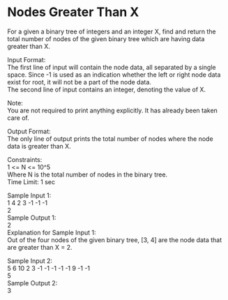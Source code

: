 # Nodes Greater Than X




For a given a binary tree of integers and an integer X, find and return the total number of nodes of the given binary tree which are having data greater than X.         

Input Format:            
The first line of input will contain the node data, all separated by a single space. Since -1 is used as an indication whether the left or right node data exist for root, it will not be a part of the node data.            
The second line of input contains an integer, denoting the value of X.            

Note:          
You are not required to print anything explicitly. It has already been taken care of.       

Output Format:            
The only line of output prints the total number of nodes where the node data is greater than X.            

Constraints:            
1 <= N <= 10^5            
Where N is the total number of nodes in the binary tree.           
Time Limit: 1 sec             

Sample Input 1:           
1 4 2 3 -1 -1 -1           
2                     
Sample Output 1:            
2              
Explanation for Sample Input 1:             
Out of the four nodes of the given binary tree, [3, 4] are the node data that are greater than X = 2.             

Sample Input 2:                   
5 6 10 2 3 -1 -1 -1 -1 -1 9 -1 -1         
5                  
Sample Output 2:           
3           
